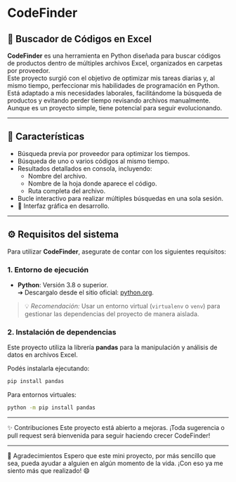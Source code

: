# CodeFinder

## 🔎 Buscador de Códigos en Excel

**CodeFinder** es una herramienta en Python diseñada para buscar códigos de productos dentro de múltiples archivos Excel, organizados en carpetas por proveedor.  
Este proyecto surgió con el objetivo de optimizar mis tareas diarias y, al mismo tiempo, perfeccionar mis habilidades de programación en Python.  
Está adaptado a mis necesidades laborales, facilitándome la búsqueda de productos y evitando perder tiempo revisando archivos manualmente.  
Aunque es un proyecto simple, tiene potencial para seguir evolucionando.

---

## 🚀 Características

- Búsqueda previa por proveedor para optimizar los tiempos.
- Búsqueda de uno o varios códigos al mismo tiempo.
- Resultados detallados en consola, incluyendo:
  - Nombre del archivo.
  - Nombre de la hoja donde aparece el código.
  - Ruta completa del archivo.
- Bucle interactivo para realizar múltiples búsquedas en una sola sesión.
- 🚧 Interfaz gráfica en desarrollo.

---

## ⚙️ Requisitos del sistema

Para utilizar **CodeFinder**, asegurate de contar con los siguientes requisitos:

### 1. Entorno de ejecución

- **Python**: Versión 3.8 o superior.  
  ➔ Descargalo desde el sitio oficial: [python.org](https://www.python.org/).

> 💡 *Recomendación:* Usar un entorno virtual (`virtualenv` o `venv`) para gestionar las dependencias del proyecto de manera aislada.

### 2. Instalación de dependencias

Este proyecto utiliza la librería **pandas** para la manipulación y análisis de datos en archivos Excel.

Podés instalarla ejecutando:

```bash
pip install pandas
```

Para entornos virtuales:

```bash
python -m pip install pandas
```

---

✨ Contribuciones
Este proyecto está abierto a mejoras.
¡Toda sugerencia o pull request será bienvenida para seguir haciendo crecer CodeFinder!

---

🙌 Agradecimientos
Espero que este mini proyecto, por más sencillo que sea, pueda ayudar a alguien en algún momento de la vida.
¡Con eso ya me siento más que realizado! 😄
